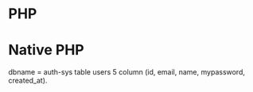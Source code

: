 # PHP
# Native PHP
dbname = auth-sys
table users 5 column (id, email, name, mypassword, created_at).
